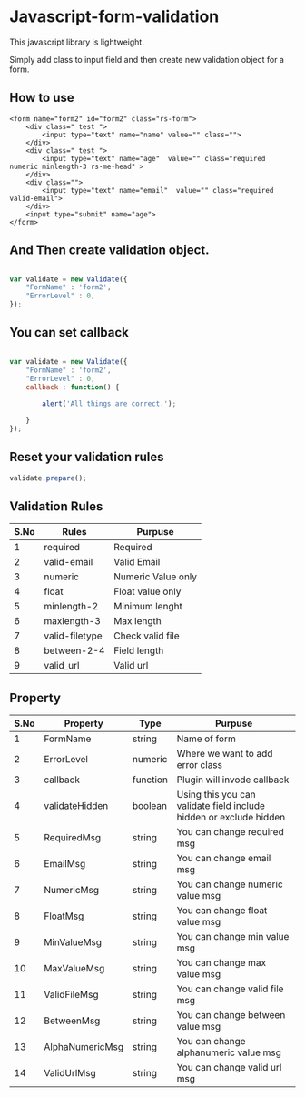 # Javascript-form-validation

This javascript library is lightweight.


Simply add class to input field and then create new validation object for a form.

## How to use
```
<form name="form2" id="form2" class="rs-form">
	<div class=" test ">
		<input type="text" name="name" value="" class="">
	</div>
	<div class=" test ">
		<input type="text" name="age"  value="" class="required numeric minlength-3 rs-me-head" >
	</div>
	<div class="">
		<input type="text" name="email"  value="" class="required valid-email">
	</div>
	<input type="submit" name="age">
</form>
```
## And Then create validation object.
```javascript

var validate = new Validate({
	"FormName" : 'form2',
	"ErrorLevel" : 0,
});
```

## You can set callback
```javascript

var validate = new Validate({
	"FormName" : 'form2',
	"ErrorLevel" : 0,
	callback : function() {
		
		alert('All things are correct.');

	}
});
```
## Reset your validation rules
```javascript
validate.prepare();
```

## Validation Rules

S.No|Rules|Purpuse
---|---|---
1|required|Required
2|valid-email| Valid Email
3|numeric| Numeric Value only
4|float| Float value only
5|minlength-2|Minimum lenght
6|maxlength-3| Max length
7|valid-filetype|Check valid file
8|between-2-4|Field length
9|valid_url|Valid url
 
## Property

S.No|Property|Type|Purpuse
---|---|---|---
1|FormName|string|Name of form
2|ErrorLevel|numeric|Where we want to add error class
3|callback|function|Plugin will invode callback
4|validateHidden|boolean|Using this you can validate field include hidden or exclude hidden
5|RequiredMsg|string|You can change required msg
6|EmailMsg|string|You can change email msg
7|NumericMsg|string|You can change numeric value msg
8|FloatMsg|string|You can change float value msg
9|MinValueMsg|string|You can change min value msg
10|MaxValueMsg|string|You can change max value msg
11|ValidFileMsg|string|You can change valid file msg
12|BetweenMsg|string|You can change between value msg
13|AlphaNumericMsg|string|You can change alphanumeric value msg
14|ValidUrlMsg|string|You can change valid url msg
                
